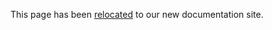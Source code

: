 This page has been [relocated](https://developer.holochain.net/Overview_of_holochain_applications) to our new documentation site.